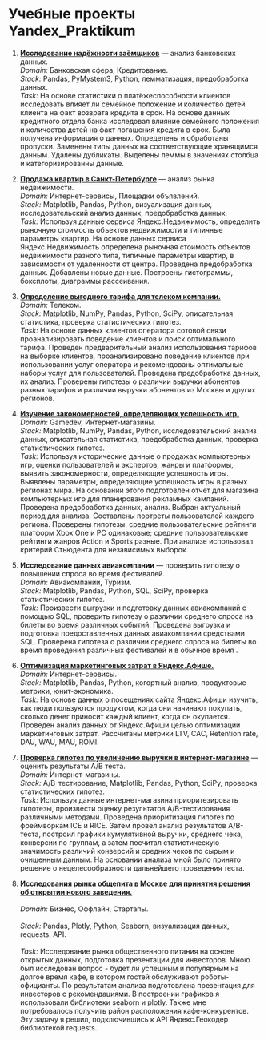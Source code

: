 # Учебные проекты Yandex_Praktikum
1. <b><a href="https://github.com/KirSL/Yandex_Praktikum_projects/tree/main/1_project_credits">Исследование надёжности заёмщиков</a></b> — анализ банковских данных.<br>
<i>Domain:</i> Банковская сфера, Кредитование.<br>
<i>Stack:</i> Pandas, PyMystem3, Python, лемматизация, предобработка данных.<br>
<i>Task:</i> На основе статистики о платёжеспособности клиентов исследовать влияет ли семейное положение и количество детей клиента на факт возврата кредита в срок. На основе данных кредитного отдела банка исследовал влияние семейного положения и
количества детей на факт погашения кредита в срок. Была получена информация о данных. Определены и обработаны пропуски. Заменены типы данных на соответствующие хранящимся данным. Удалены дубликаты. Выделены леммы в значениях столбца и категоризированны данные.

2. <b><a href="https://github.com/KirSL/Yandex_Praktikum_projects/tree/main/2_project_real_estate">Продажа квартир в Санкт-Петербурге</a></b> — анализ рынка недвижимости.<br>
<i>Domain:</i> Интернет-сервисы, Площадки объявлений.<br>
<i>Stack:</i> Matplotlib, Pandas, Python, визуализация данных, исследовательский анализ данных, предобработка данных.<br>
<i>Task:</i> Используя данные сервиса Яндекс.Недвижимость, определить рыночную стоимость объектов недвижимости и типичные параметры квартир. 
На основе данных сервиса Яндекс.Недвижимость определена рыночная стоимость объектов недвижимости разного типа, типичные параметры квартир, в зависимости от удаленности от центра. Проведена предобработка данных. Добавлены новые данные. Построены гистограммы, боксплоты, диаграммы рассеивания.

3. <b><a href="https://github.com/KirSL/Yandex_Praktikum_projects/tree/main/3_project_telecom">Определение выгодного тарифа для телеком компании.</a></b><br>
<i>Domain:</i> Телеком.<br>
<i>Stack:</i> Matplotlib, NumPy, Pandas, Python, SciPy, описательная статистика, проверка статистических гипотез.<br>
<i>Task:</i> На основе данных клиентов оператора сотовой связи проанализировать поведение клиентов и поиск оптимального тарифа.
Проведен предварительный анализ использования тарифов на выборке клиентов, проанализировано поведение клиентов при использовании услуг оператора и рекомендованы оптимальные наборы услуг для пользователей. 
Проведена предобработка данных, их анализ. Проверены гипотезы о различии выручки абонентов разных тарифов и различии выручки абонентов из Москвы и других регионов.

4. <b><a href="https://github.com/KirSL/Yandex_Praktikum_projects/tree/main/4_project_game_platforms">Изучение закономерностей, определяющих успешность игр.</a></b><br>
<i>Domain:</i> Gamedev, Интернет-магазины.<br>
<i>Stack:</i> Matplotlib, NumPy, Pandas, Python, исследовательский анализ данных, описательная статистика, предобработка данных, проверка статистических гипотез.<br>
<i>Task:</i> Используя исторические данные о продажах компьютерных игр, оценки пользователей и экспертов, жанры и платформы, выявить закономерности, определяющие успешность игры. 
Выявлены параметры, определяющие успешность игры в разных регионах мира. На основании этого подготовлен отчет для магазина компьютерных игр для планирования рекламных кампаний. 
Проведена предобработка данных, анализ. Выбран актуальный период для анализа. Составлены портреты пользователей каждого региона. Проверены гипотезы: средние пользовательские рейтинги платформ Xbox One и PC одинаковые; средние пользовательские рейтинги жанров Action и Sports разные. При анализе использовал критерий Стьюдента для независимых выборок. 

5. <b>Исследование данных авиакомпании</b> — проверить гипотезу о повышении спроса во время фестивалей.</b><br>
<i>Domain:</i> Авиакомпании, Туризм.<br>
<i>Stack:</i> Matplotlib, Pandas, Python, SQL, SciPy, проверка статистических гипотез.<br>
<i>Task:</i> Произвести выгрузки и подготовку данных авиакомпаний с помощью SQL, проверить гипотезу о различии среднего спроса на билеты во время различных событий.
Проведена выгрузка и подготовка предоставленных данных авиакомпании средствами SQL. Проверена гипотеза о различии среднего спроса на билеты во время проведения различных фестивалей и в обычное время .

6. <b><a href="https://github.com/KirSL/Yandex_Praktikum_projects/tree/main/6_project_yandex_afisha">Оптимизация маркетинговых затрат в Яндекс.Афише.</a></b><br>
<i>Domain:</i> Интернет-сервисы.<br>
<i>Stack:</i> Matplotlib, Pandas, Python, когортный анализ, продуктовые метрики, юнит-экономика.<br>
<i>Task:</i> На основе данных о посещениях сайта Яндекс.Афиши изучить, как люди пользуются продуктом, когда они начинают покупать, сколько денег приносит каждый клиент, когда он окупается.
Проведен анализ данных от Яндекс.Афиши целью оптимизации маркетинговых затрат.
Рассчитаны метрики LTV, CAC, Retention rate, DAU, WAU, MAU, ROMI.

7. <b><a href="https://github.com/KirSL/Yandex_Praktikum_projects/tree/main/7_project_abtest">Проверка гипотез по увеличению выручки в интернет-магазине</a></b> — оценить результаты A/B теста.<br>
<i>Domain:</i> Интернет-магазины.<br>
<i>Stack:</i> A/B-тестирование, Matplotlib, Pandas, Python, SciPy, проверка статистических гипотез.<br>
<i>Task:</i> Используя данные интернет-магазина приоритезировать гипотезы, произвести оценку результатов A/B-тестирования различными методами.
Проведена приоритизация гипотез по фреймворкам ICE и RICE. Затем провел анализ результатов A/B-теста, построил графики кумулятивной выручки, среднего чека, конверсии по группам, а затем посчитал статистическую значимость различий конверсий и средних чеков по сырым и очищенным данным. На основании анализа мной было принято решение о нецелесообразности дальнейшего проведения теста.

8. <b><a href="https://github.com/KirSL/Yandex_Praktikum_projects/tree/main/8_project_restaurants">Исследования рынка общепита в Москве для принятия решения об открытии нового заведения.</a></b><br>	
<i>Domain:</i> Бизнес, Оффлайн, Стартапы.<br>	
<i>Stack:</i> Pandas, Plotly, Python, Seaborn, визуализация данных, requests, API.<br>	
<i>Task:</i> Исследование рынка общественного питания на основе открытых данных, подготовка презентации для инвесторов. 
Мною был исследован вопрос - будет ли успешным и популярным на долгое время кафе, в котором гостей обслуживают роботы-официанты. По результатам анализа подготовлена презентация для инвесторов с рекомендациями. В построении графиков я использовали библиотеки seaborn и plotly. Также мне потребовалось получить район расположения кафе-конкурентов. Эту задачу я решил, подключившись к API Яндекс.Геокодер библиотекой requests.

